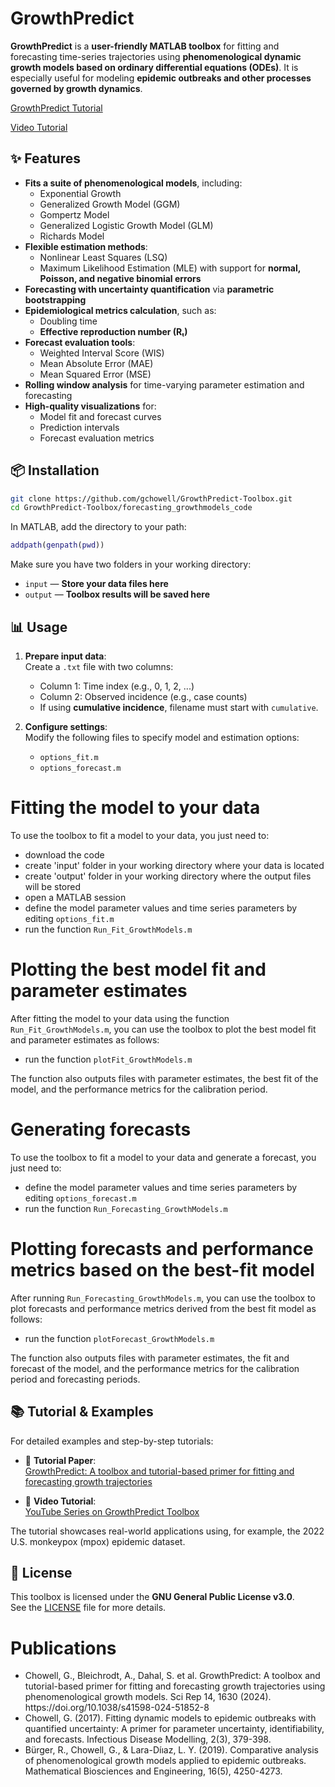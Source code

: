 # GrowthPredict
**GrowthPredict** is a **user-friendly MATLAB toolbox** for fitting and forecasting time-series trajectories using **phenomenological dynamic growth models based on ordinary differential equations (ODEs)**. It is especially useful for modeling **epidemic outbreaks and other processes governed by growth dynamics**.
 
<p> <a href="https://www.nature.com/articles/s41598-024-51852-8" target="_blank">GrowthPredict Tutorial</a></p> 
<p><a href="https://www.youtube.com/watch?v=op93_wUeXXA&list=PLiMOXVNNZfvYLdwNKrIdBmH5NTvGk6IG2&index=4&t=18s" target="_blank">Video Tutorial</a></p>

## ✨ Features

- **Fits a suite of phenomenological models**, including:
  - Exponential Growth
  - Generalized Growth Model (GGM)
  - Gompertz Model
  - Generalized Logistic Growth Model (GLM)
  - Richards Model
- **Flexible estimation methods**:
  - Nonlinear Least Squares (LSQ)
  - Maximum Likelihood Estimation (MLE) with support for **normal, Poisson, and negative binomial errors**
- **Forecasting with uncertainty quantification** via **parametric bootstrapping**
- **Epidemiological metrics calculation**, such as:
  - Doubling time
  - **Effective reproduction number (Rₜ)**
- **Forecast evaluation tools**:
  - Weighted Interval Score (WIS)
  - Mean Absolute Error (MAE)
  - Mean Squared Error (MSE)
- **Rolling window analysis** for time-varying parameter estimation and forecasting
- **High-quality visualizations** for:
  - Model fit and forecast curves
  - Prediction intervals
  - Forecast evaluation metrics

## 📦 Installation

```bash
git clone https://github.com/gchowell/GrowthPredict-Toolbox.git
cd GrowthPredict-Toolbox/forecasting_growthmodels_code
```

In MATLAB, add the directory to your path:

```matlab
addpath(genpath(pwd))
```

Make sure you have two folders in your working directory:

- `input` — **Store your data files here**
- `output` — **Toolbox results will be saved here**

## 📊 Usage

1. **Prepare input data**:  
   Create a `.txt` file with two columns:
   - Column 1: Time index (e.g., 0, 1, 2, ...)
   - Column 2: Observed incidence (e.g., case counts)
   - If using **cumulative incidence**, filename must start with `cumulative`.

2. **Configure settings**:  
   Modify the following files to specify model and estimation options:
   - `options_fit.m`
   - `options_forecast.m`


# Fitting the model to your data

To use the toolbox to fit a model to your data, you just need to:

<ul>
    <li>download the code </li>
    <li>create 'input' folder in your working directory where your data is located </li>
    <li>create 'output' folder in your working directory where the output files will be stored</li>   
    <li>open a MATLAB session </li>
    <li>define the model parameter values and time series parameters by editing <code>options_fit.m</code> </li>
    <li>run the function <code>Run_Fit_GrowthModels.m</code> </li>
</ul>
  
# Plotting the best model fit and parameter estimates

After fitting the model to your data using the function <code>Run_Fit_GrowthModels.m</code>, you can use the toolbox to plot the best model fit and parameter estimates as follows:

<ul>
    <li>run the function <code>plotFit_GrowthModels.m</code> </li>
</ul>

The function also outputs files with parameter estimates, the best fit of the model, and the performance metrics for the calibration period.

# Generating forecasts

To use the toolbox to fit a model to your data and generate a forecast, you just need to:

<ul>
    <li>define the model parameter values and time series parameters by editing <code>options_forecast.m</code> </li>
    <li>run the function <code>Run_Forecasting_GrowthModels.m</code> </li>
</ul>
  
# Plotting forecasts and performance metrics based on the best-fit model

After running <code>Run_Forecasting_GrowthModels.m</code>, you can use the toolbox to plot forecasts and performance metrics derived from the best fit model as follows:

<ul>
    <li>run the function <code>plotForecast_GrowthModels.m</code></li>
</ul>

The function also outputs files with parameter estimates, the fit and forecast of the model, and the performance metrics for the calibration period and forecasting periods.

## 📚 Tutorial & Examples

For detailed examples and step-by-step tutorials:

- 📄 **Tutorial Paper**:  
  [GrowthPredict: A toolbox and tutorial-based primer for fitting and forecasting growth trajectories](https://www.nature.com/articles/s41598-024-51852-8)

- 🎥 **Video Tutorial**:  
  [YouTube Series on GrowthPredict Toolbox](https://www.youtube.com/watch?v=op93_wUeXXA&list=PLiMOXVNNZfvYLdwNKrIdBmH5NTvGk6IG2)

The tutorial showcases real-world applications using, for example, the 2022 U.S. monkeypox (mpox) epidemic dataset.

## 📄 License

This toolbox is licensed under the **GNU General Public License v3.0**.  
See the [LICENSE](LICENSE) file for more details.

# Publications

<ul>

<li>Chowell, G., Bleichrodt, A., Dahal, S. et al. GrowthPredict: A toolbox and tutorial-based primer for fitting and forecasting growth trajectories using phenomenological growth models. Sci Rep 14, 1630 (2024). https://doi.org/10.1038/s41598-024-51852-8 </li>
    
<li> Chowell, G. (2017). Fitting dynamic models to epidemic outbreaks with quantified uncertainty: A primer for parameter uncertainty, identifiability, and forecasts. Infectious Disease Modelling, 2(3), 379-398. </li>

<li> Bürger, R., Chowell, G., & Lara-Díıaz, L. Y. (2019). Comparative analysis of phenomenological growth models applied to epidemic outbreaks. Mathematical Biosciences and Engineering, 16(5), 4250-4273. </li>

</ul>
